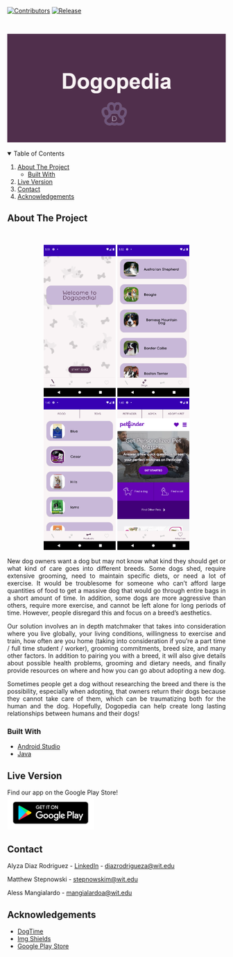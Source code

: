 [![Contributors][contributors-shield]][contributors-url]
[![Release][release-shield]][release-url]

<!-- LOGO -->
<br/>
<p align="center">
    <img src="app_images/Dogopedia.png" height="250" width="512">
</p>

<!-- TABLE OF CONTENTS -->
<details open="open">
  <summary>Table of Contents</summary>
  <ol>
    <li>
      <a href="#about-the-project">About The Project</a>
      <ul>
        <li><a href="#built-with">Built With</a></li>
      </ul>
    </li>
    <li><a href="#live-version">Live Version</a></li>
    <li><a href="#contact">Contact</a></li>
    <li><a href="#acknowledgements">Acknowledgements</a></li>
  </ol>
</details>

## About The Project
<br/>
<p align="center">
  <img src="app_images/quiz.png" height="350">
  <img src="app_images/list.png" height="350">
  <img src="app_images/products.png" height="350">
  <img src="app_images/adoption.png" height="350">
</p>
<p align="justify">
New dog owners want a dog but may not know what kind they should get or what kind of care goes into different breeds. Some dogs shed, require extensive grooming, need to maintain specific diets, or need a lot of exercise. It would be troublesome for someone who can’t afford large quantities of food to get a massive dog that would go through entire bags in a short amount of time. In addition, some dogs are more aggressive than others, require more exercise, and cannot be left alone for long periods of time. However, people disregard this and focus on a breed’s aesthetics.
</p>

<p align="justify">
Our solution involves an in depth matchmaker that takes into consideration where you live globally, your living conditions, willingness to exercise and train, how often are you home (taking into consideration if you’re a part time / full time student / worker), grooming commitments, breed size, and many other factors. In addition to pairing you with a breed, it will also give details about possible health problems, grooming and dietary needs, and finally provide resources on where and how you can go about adopting a new dog. 
</p>

<p align="justify">
Sometimes people get a dog without researching the breed and there is the possibility, especially when adopting, that owners return their dogs because they cannot take care of them, which can be traumatizing both for the human and the dog. Hopefully, Dogopedia can help create long lasting relationships between humans and their dogs!
</p>

### Built With

* [Android Studio](https://developer.android.com/studio)
* [Java](https://www.java.com/en/)

## Live Version
Find our app on the Google Play Store! <br/>
<img src="app_images/gp_badge.png" width="200">


<!-- CONTACT -->
## Contact

Alyza Diaz Rodriguez - [LinkedIn](https://linkedin.com/in/alyzadiaz) - diazrodrigueza@wit.edu

Matthew Stepnowski - stepnowskim@wit.edu

Aless Mangialardo - mangialardoa@wit.edu

<!-- ACKNOWLEDGEMENTS -->
## Acknowledgements
* [DogTime](https://dogtime.com/)
* [Img Shields](https://shields.io)
* [Google Play Store](https://play.google.com/store)

[contributors-shield]: https://img.shields.io/github/contributors/alyzadiaz/dogopedia.svg?style=for-the-badge
[contributors-url]: https://github.com/alyzadiaz/dogopedia/graphs/contributors
[release-shield]:https://img.shields.io/github/v/release/alyzadiaz/dogopedia?style=for-the-badge
[release-url]:https://github.com/alyzadiaz/dogopedia/releases
